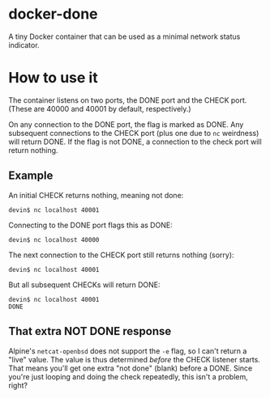# docker-done
A tiny Docker container that can be used as a minimal network status indicator.

# How to use it

The container listens on two ports, the DONE port and the CHECK port. (These are 40000 and 40001 by default, respectively.)

On any connection to the DONE port, the flag is marked as DONE. Any subsequent connections to the CHECK port (plus one due to `nc` weirdness) will return DONE. If the flag is not DONE, a connection to the check port will return nothing.

## Example

An initial CHECK returns nothing, meaning not done:

    devin$ nc localhost 40001
    

Connecting to the DONE port flags this as DONE:

    devin$ nc localhost 40000

The next connection to the CHECK port still returns nothing (sorry):

    devin$ nc localhost 40001
    

But all subsequent CHECKs will return DONE:

    devin$ nc localhost 40001
    DONE

## That extra NOT DONE response

Alpine's `netcat-openbsd` does not support the `-e` flag, so I can't return a "live" value. The value is thus determined *before* the CHECK listener starts. That means you'll get one extra "not done" (blank) before a DONE. Since you're just looping and doing the check repeatedly, this isn't a problem, right?
